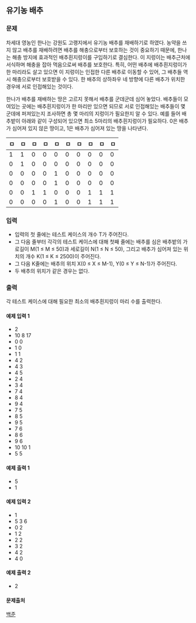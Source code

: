## 유기농 배추
### 문제
차세대 영농인 한나는 강원도 고랭지에서 유기농 배추를 재배하기로 하였다. 농약을 쓰지 않고 배추를 재배하려면 배추를 해충으로부터 보호하는 것이 중요하기 때문에, 한나는 해충 방지에 효과적인 배추흰지렁이를 구입하기로 결심한다. 이 지렁이는 배추근처에 서식하며 해충을 잡아 먹음으로써 배추를 보호한다. 특히, 어떤 배추에 배추흰지렁이가 한 마리라도 살고 있으면 이 지렁이는 인접한 다른 배추로 이동할 수 있어, 그 배추들 역시 해충으로부터 보호받을 수 있다. 한 배추의 상하좌우 네 방향에 다른 배추가 위치한 경우에 서로 인접해있는 것이다.

한나가 배추를 재배하는 땅은 고르지 못해서 배추를 군데군데 심어 놓았다. 배추들이 모여있는 곳에는 배추흰지렁이가 한 마리만 있으면 되므로 서로 인접해있는 배추들이 몇 군데에 퍼져있는지 조사하면 총 몇 마리의 지렁이가 필요한지 알 수 있다. 예를 들어 배추밭이 아래와 같이 구성되어 있으면 최소 5마리의 배추흰지렁이가 필요하다. 0은 배추가 심어져 있지 않은 땅이고, 1은 배추가 심어져 있는 땅을 나타낸다.

|ㅁ |ㅁ |ㅁ |ㅁ |ㅁ |ㅁ |ㅁ |ㅁ |ㅁ | ㅁ|
|---|---|---|---|---|---|---|---|---|---|
|1	|1	|0	|0	|0	|0	|0	|0	|0	|0|
|0	|1	|0	|0	|0	|0	|0	|0	|0	|0|
|0	|0	|0	|0	|1	|0	|0	|0	|0	|0|
|0	|0	|0	|0	|1	|0	|0	|0	|0	|0|
|0	|0	|1	|1	|0	|0	|0	|1	|1	|1|
|0	|0	|0	|0	|1	|0	|0	|1	|1	|1|


### 입력

- 입력의 첫 줄에는 테스트 케이스의 개수 T가 주어진다. 
- 그 다음 줄부터 각각의 테스트 케이스에 대해 첫째 줄에는 배추를 심은 배추밭의 가로길이 M(1 ≤ M ≤ 50)과 세로길이 N(1 ≤ N ≤ 50), 그리고 배추가 심어져 있는 위치의 개수 K(1 ≤ K ≤ 2500)이 주어진다. 
- 그 다음 K줄에는 배추의 위치 X(0 ≤ X ≤ M-1), Y(0 ≤ Y ≤ N-1)가 주어진다. 
- 두 배추의 위치가 같은 경우는 없다.


### 출력

각 테스트 케이스에 대해 필요한 최소의 배추흰지렁이 마리 수를 출력한다.

#### 예제 입력 1 
- 2
- 10 8 17
- 0 0
- 1 0
- 1 1
- 4 2
- 4 3
- 4 5
- 2 4
- 3 4
- 7 4
- 8 4
- 9 4
- 7 5
- 8 5
- 9 5
- 7 6
- 8 6
- 9 6
- 10 10 1
- 5 5
#### 예제 출력 1 
- 5
- 1
#### 예제 입력 2 
- 1
- 5 3 6
- 0 2
- 1 2
- 2 2
- 3 2
- 4 2
- 4 0
#### 예제 출력 2 
- 2

#### 문제출처
[백준](https://www.acmicpc.net/problem/1012)